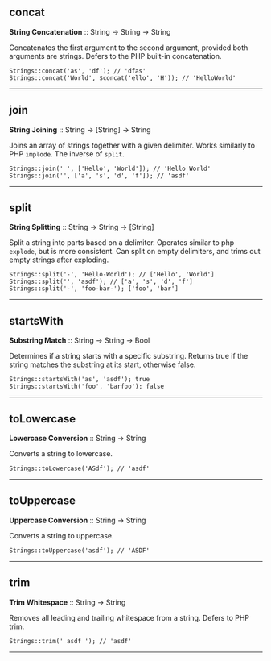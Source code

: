 ## concat

__String Concatenation__ :: String -> String -> String

Concatenates the first argument to the second argument, provided both arguments
are strings. Defers to the PHP built-in concatenation.

```
Strings::concat('as', 'df'); // 'dfas'
Strings::concat('World', $concat('ello', 'H')); // 'HelloWorld'
```

---

## join

__String Joining__ :: String -> [String] -> String

Joins an array of strings together with a given delimiter. Works similarly
to PHP `implode`. The inverse of `split`.

```
Strings::join(' ', ['Hello', 'World']); // 'Hello World'
Strings::join('', ['a', 's', 'd', 'f']); // 'asdf'
```

---

## split

__String Splitting__ :: String -> String -> [String]

Split a string into parts based on a delimiter. Operates similar to php `explode`,
but is more consistent. Can split on empty delimiters, and trims out empty strings
after exploding.

```
Strings::split('-', 'Hello-World'); // ['Hello', 'World']
Strings::split('', 'asdf'); // ['a', 's', 'd', 'f']
Strings::split('-', 'foo-bar-'); ['foo', 'bar']
```

---

## startsWith

__Substring Match__ :: String -> String -> Bool

Determines if a string starts with a specific substring. Returns true if the string
matches the substring at its start, otherwise false.

```
Strings::startsWith('as', 'asdf'); true
Strings::startsWith('foo', 'barfoo'); false
```

---

## toLowercase

__Lowercase Conversion__ :: String -> String

Converts a string to lowercase.

```
Strings::toLowercase('ASdf'); // 'asdf'
```

---

## toUppercase

__Uppercase Conversion__ :: String -> String

Converts a string to uppercase.

```
Strings::toUppercase('asdf'); // 'ASDF'
```

---

## trim

__Trim Whitespace__ :: String -> String

Removes all leading and trailing whitespace from a string. Defers to
PHP trim.

```
Strings::trim(' asdf '); // 'asdf'
```

---

